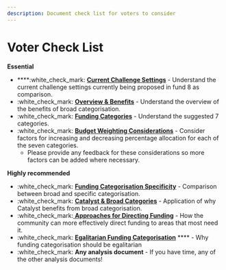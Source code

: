 ```yaml
---
description: Document check list for voters to consider
---
```


# Voter Check List

**Essential**

* ****:white\_check\_mark: [**Current Challenge Settings**](https://cardano.ideascale.com/c/campaigns/26455/about) - Understand the current challenge settings currently being proposed in fund 8 as comparison.
* :white\_check\_mark: [**Overview & Benefits**](../../funding-categories/overview-and-benefits.md) - Understand the overview of the benefits of broad categorisation.
* :white\_check\_mark: [**Funding Categories**](../../funding-categories/categories/) - Understand the suggested 7 categories.
* :white\_check\_mark: [**Budget Weighting Considerations**](../../community-discussion/budget-weighting-considerations.md) - Consider factors for increasing and decreasing percentage allocation for each of the seven categories.&#x20;
  * Please provide any feedback for these considerations so more factors can be added where necessary.



**Highly recommended**

* :white\_check\_mark: [**Funding Categorisation Specificity**](../../analysis/funding-categorisation-specificity.md) - Comparison between broad and specific categorisation.
* :white\_check\_mark: [**Catalyst & Broad Categories**](../../analysis/catalyst-and-broad-categories.md) - Application of why Catalyst benefits from broad categorisation.
* :white\_check\_mark:[ **Approaches for Directing Funding**](../../analysis/approaches-for-directing-funding.md) - How the community can more effectively direct funding to areas that most need it.
* :white\_check\_mark: [**Egalitarian Funding Categorisation**](../../analysis/egalitarian-funding-categorisation.md) **** - Why funding categorisation should be egalitarian
* :white\_check\_mark: **Any analysis document** - If you have time, any of the other analysis documents!
